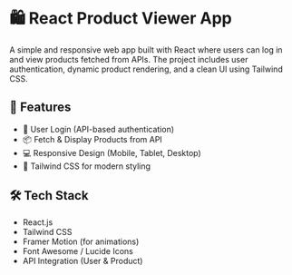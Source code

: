 # 🛍️ React Product Viewer App

A simple and responsive web app built with React where users can log in and view products fetched from APIs. The project includes user authentication, dynamic product rendering, and a clean UI using Tailwind CSS.

## 🚀 Features

- 🔐 User Login (API-based authentication)
- 📦 Fetch & Display Products from API
- 💻 Responsive Design (Mobile, Tablet, Desktop)
- 🎨 Tailwind CSS for modern styling

## 🛠️ Tech Stack

- React.js
- Tailwind CSS
- Framer Motion (for animations)
- Font Awesome / Lucide Icons
- API Integration (User & Product)

